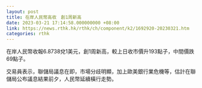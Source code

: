 ```yaml
---
layout: post
title: 在岸人民幣高收　創1周新高
date: 2023-03-21 17:14:58.000000000 +08:00
link: https://news.rthk.hk/rthk/ch/component/k2/1692920-20230321.htm
categories: rthk
---
```


在岸人民幣收報6.8738兌1美元，創1周新高，較上日收市價升193點子，中間價跌69點子。

交易員表示，聯儲局議息在即，市場分歧明顯，加上歐美銀行業危機等，估計在聯儲局公布議息結果前夕，人民幣延續橫行走勢。
